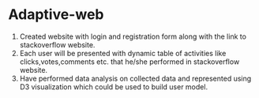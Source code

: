 # Adaptive-web
1) Created website with login and registration form along with the link to stackoverflow website. 
2) Each user will be presented with dynamic table of activities like clicks,votes,comments etc. that he/she performed in stackoverflow website. 
3) Have performed data analysis on collected data and represented using D3 visualization which could be used to build user model.
